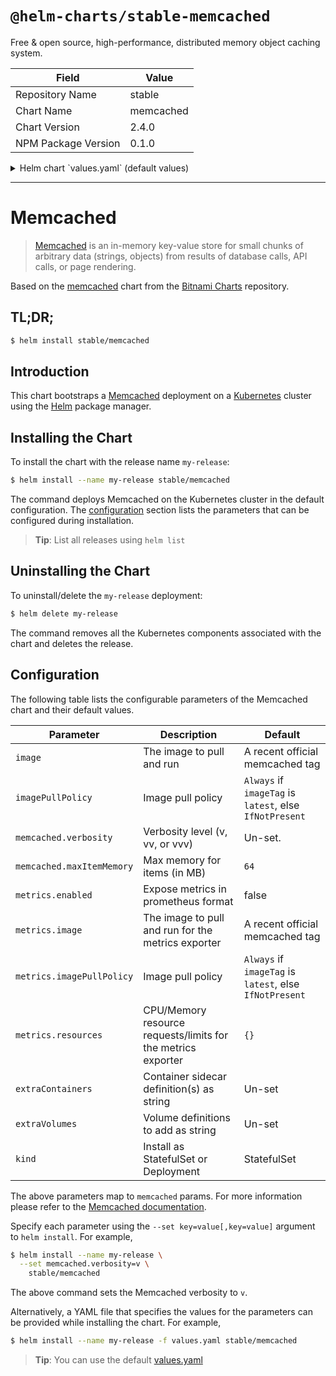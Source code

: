 # `@helm-charts/stable-memcached`

Free & open source, high-performance, distributed memory object caching system.

| Field               | Value     |
| ------------------- | --------- |
| Repository Name     | stable    |
| Chart Name          | memcached |
| Chart Version       | 2.4.0     |
| NPM Package Version | 0.1.0     |

<details>

<summary>Helm chart `values.yaml` (default values)</summary>

```yaml
## Memcached image and tag
## ref: https://hub.docker.com/r/library/memcached/tags/
##
image: memcached:1.5.6-alpine

## Specify a imagePullPolicy
## 'Always' if imageTag is 'latest', else set to 'IfNotPresent'
## ref: http://kubernetes.io/docs/user-guide/images/#pre-pulling-images
##
# imagePullPolicy:
#

## Replica count
replicaCount: 3

## Pod disruption budget minAvailable count
## Ensure this value is lower than replicaCount in order to allow a worker
## node to drain successfully
pdbMinAvailable: 2

## Select AntiAffinity as either hard or soft, default is hard
AntiAffinity: 'hard'

memcached:
  ## Various values that get set as command-line flags.
  ## ref: https://github.com/memcached/memcached/wiki/ConfiguringServer#commandline-arguments
  ##
  maxItemMemory: 64
  verbosity: v
  extendedOptions: modern

## Define various attributes of the service
serviceAnnotations: {}
#  prometheus.io/scrape: "true"

## StatefulSet or Deployment
kind: StatefulSet

## Configure resource requests and limits
## ref: http://kubernetes.io/docs/user-guide/compute-resources/
##
resources:
  requests:
    memory: 64Mi
    cpu: 50m

nodeSelector: {}

metrics:
  ## Expose memcached metrics in Prometheus format
  enabled: false

  ## Memcached exporter image and tag
  image: quay.io/prometheus/memcached-exporter:v0.4.1

  ## Specify a imagePullPolicy
  ## 'Always' if imageTag is 'latest', else set to 'IfNotPresent'
  ## ref: http://kubernetes.io/docs/user-guide/images/#pre-pulling-images
  ##
  # imagePullPolicy: IfNotPresent

  ## Configure resource requests and limits
  ## ref: http://kubernetes.io/docs/user-guide/compute-resources/
  ##
  resources: {}

extraContainers: |

extraVolumes: |
```

</details>

---

# Memcached

> [Memcached](https://memcached.org/) is an in-memory key-value store for small chunks of arbitrary data (strings, objects) from results of database calls, API calls, or page rendering.

Based on the [memcached](https://github.com/bitnami/charts/tree/master/incubator/memcached) chart from the [Bitnami Charts](https://github.com/bitnami/charts) repository.

## TL;DR;

```bash
$ helm install stable/memcached
```

## Introduction

This chart bootstraps a [Memcached](https://hub.docker.com/_/memcached/) deployment on a [Kubernetes](http://kubernetes.io) cluster using the [Helm](https://helm.sh) package manager.

## Installing the Chart

To install the chart with the release name `my-release`:

```bash
$ helm install --name my-release stable/memcached
```

The command deploys Memcached on the Kubernetes cluster in the default configuration. The [configuration](#configuration) section lists the parameters that can be configured during installation.

> **Tip**: List all releases using `helm list`

## Uninstalling the Chart

To uninstall/delete the `my-release` deployment:

```bash
$ helm delete my-release
```

The command removes all the Kubernetes components associated with the chart and deletes the release.

## Configuration

The following table lists the configurable parameters of the Memcached chart and their default values.

| Parameter                 | Description                                                  | Default                                                 |
| ------------------------- | ------------------------------------------------------------ | ------------------------------------------------------- |
| `image`                   | The image to pull and run                                    | A recent official memcached tag                         |
| `imagePullPolicy`         | Image pull policy                                            | `Always` if `imageTag` is `latest`, else `IfNotPresent` |
| `memcached.verbosity`     | Verbosity level (v, vv, or vvv)                              | Un-set.                                                 |
| `memcached.maxItemMemory` | Max memory for items (in MB)                                 | `64`                                                    |
| `metrics.enabled`         | Expose metrics in prometheus format                          | false                                                   |
| `metrics.image`           | The image to pull and run for the metrics exporter           | A recent official memcached tag                         |
| `metrics.imagePullPolicy` | Image pull policy                                            | `Always` if `imageTag` is `latest`, else `IfNotPresent` |
| `metrics.resources`       | CPU/Memory resource requests/limits for the metrics exporter | `{}`                                                    |
| `extraContainers`         | Container sidecar definition(s) as string                    | Un-set                                                  |
| `extraVolumes`            | Volume definitions to add as string                          | Un-set                                                  |
| `kind`                    | Install as StatefulSet or Deployment                         | StatefulSet                                             |

The above parameters map to `memcached` params. For more information please refer to the [Memcached documentation](https://github.com/memcached/memcached/wiki/ConfiguringServer).

Specify each parameter using the `--set key=value[,key=value]` argument to `helm install`. For example,

```bash
$ helm install --name my-release \
  --set memcached.verbosity=v \
    stable/memcached
```

The above command sets the Memcached verbosity to `v`.

Alternatively, a YAML file that specifies the values for the parameters can be provided while installing the chart. For example,

```bash
$ helm install --name my-release -f values.yaml stable/memcached
```

> **Tip**: You can use the default [values.yaml](values.yaml)
